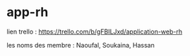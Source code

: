 # app-rh

lien trello : https://trello.com/b/gFBILJxd/application-web-rh

les noms des membre :
Naoufal, Soukaina, Hassan
